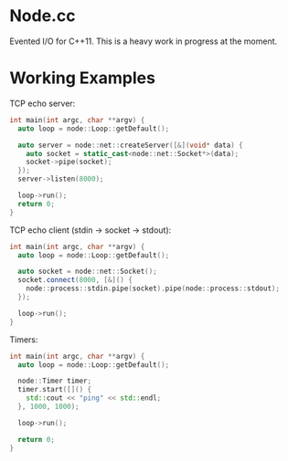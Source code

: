 Node.cc
=======
Evented I/O for C++11. This is a heavy work in progress at the moment.

Working Examples
================

TCP echo server:
```c++
int main(int argc, char **argv) {
  auto loop = node::Loop::getDefault();

  auto server = node::net::createServer([&](void* data) {
    auto socket = static_cast<node::net::Socket*>(data);
    socket->pipe(socket);
  });
  server->listen(8000);

  loop->run();
  return 0;
}
```

TCP echo client (stdin -> socket -> stdout):
```c++
int main(int argc, char **argv) {
  auto loop = node::Loop::getDefault();

  auto socket = node::net::Socket();
  socket.connect(8000, [&]() {
    node::process::stdin.pipe(socket).pipe(node::process::stdout);
  });

  loop->run();
}
```

Timers:
```c++
int main(int argc, char **argv) {
  auto loop = node::Loop::getDefault();

  node::Timer timer;
  timer.start([]() {
    std::cout << "ping" << std::endl;
  }, 1000, 1000);

  loop->run();

  return 0;
}
```